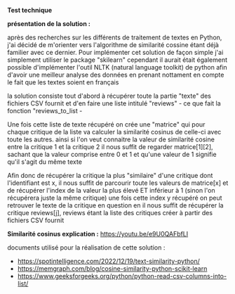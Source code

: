 **Test technique**

**présentation de la solution :** 

après des recherches sur les différents de traitement de textes en Python, j'ai décidé de m'orienter vers l'algorithme 
de similarité cossine étant déjà familier avec ce dernier. Pour implémenter cet solution de façon simple j'ai simplement
utiliser le package "skilearn" cependant il aurait était également possible d'implémenter l'outil NLTK
(natural language toolkit) de python afin d'avoir une meilleur analyse des données en prenant nottament en compte le
fait que les textes soient en français 

la solution consiste tout d'abord à récupérer toute la partie "texte" des fichiers CSV fournit et d'en faire une liste
intitulé "reviews" \- ce que fait la fonction "reviews_to_list - 

Une fois cette liste de texte récupéré on crée une "matrice" qui pour chaque critique de la liste va calculer la 
similarité cosinus de celle-ci avec toute les autres. ainsi si l'on veut connaitre la valeur de similarité cosine entre
la critique 1 et la critique 2 il nous suffit de regarder matrice[1][2], sachant que la valeur comprise entre 0 et 1 et 
qu'une valeur de 1 signifie qu'il s'agit du même texte

Afin donc de récupérer la critique la plus "similaire" d'une critique dont l'identifiant est x, 
il nous suffit de parcourir toute les valeurs de matrice[x] et de récupérer l'index de la valeur la plus élevé ET 
inférieur à 1 (sinon l'on récupérera juste la même critique) une fois cette index y récupéré on peut retrouver le texte
de la critique en question en il nous suffit de récupérer la critique reviews[j], reviews étant la liste des critiques 
créer à partir des fichiers CSV fournit 

**Similarité cosinus explication :**
https://youtu.be/e9U0QAFbfLI

documents utilisé pour la réalisation de cette solution : 
- https://spotintelligence.com/2022/12/19/text-similarity-python/
- https://memgraph.com/blog/cosine-similarity-python-scikit-learn
- https://www.geeksforgeeks.org/python/python-read-csv-columns-into-list/



